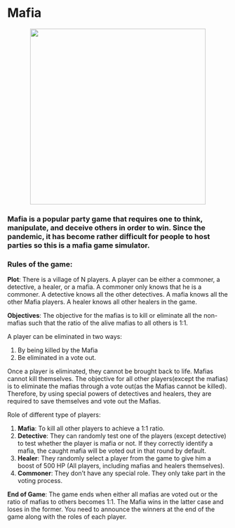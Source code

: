 # Mafia

<p align="center">
  <img src="https://github.com/utkarsh-dubey/Mafia/Mafia" width="400" height="400"/>
</p>

### Mafia is a popular party game that requires one to think, manipulate, and deceive others in order to win. Since the pandemic, it has become rather difficult for people to host parties so this is a mafia game simulator.


### Rules of the game:


**Plot**: There is a village of N players. A player can be either a commoner, a detective, a healer,
or a mafia. A commoner only knows that he is a commoner. A detective knows all the other
detectives. A mafia knows all the other Mafia players. A healer knows all other healers in the
game.


**Objectives**: The objective for the mafias is to kill or eliminate all the non-mafias such that the ratio of the alive mafias to all others is 1:1.

A player can be eliminated in two ways: 
1) By being killed by the Mafia 
2) Be eliminated in a vote out.

Once a player is eliminated, they cannot be brought back to life. Mafias cannot kill themselves.
The objective for all other players(except the mafias) is to eliminate the mafias through a vote
out(as the Mafias cannot be killed). Therefore, by using special powers of detectives and
healers, they are required to save themselves and vote out the Mafias.

Role of different type of players:
1. **Mafia**: To kill all other players to achieve a 1:1 ratio.
2. **Detective**: They can randomly test one of the players (except detective) to test whether
the player is mafia or not. If they correctly identify a mafia, the caught mafia will be voted
out in that round by default.
3. **Healer**: They randomly select a player from the game to give him a boost of 500 HP (All
players, including mafias and healers themselves).
4. **Commoner**: They don’t have any special role. They only take part in the voting process.


**End of Game**:
The game ends when either all mafias are voted out or the ratio of mafias to others becomes
1:1.
The Mafia wins in the latter case and loses in the former.
You need to announce the winners at the end of the game along with the roles of each player.
